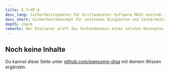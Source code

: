 ```yaml
---
title: O.TrdP_4
desc_long: Sicherheitsupdates für Drittanbieter-Software MUSS zeitnah integriert und per Update dem Nutzer zur Verfügung gestellt werden. Der Hersteller MUSS ein Sicherheitskonzept vorlegen, das anhand der Kritikalität ausnutzbarer Schwachstellen die geduldete Weiternutzung für die Anwendung, bzw. das Hintergrundsystem festlegt. Nachdem die Übergangsfrist (Grace Period) abgelaufen ist, MUSS die Anwendung den Betrieb verweigern.
desc_short: Sicherheitskonzept für zeitnahes Einspielen von Sicherheitsupdates für externe Bibliotheken und Frameworks.
depth: check
remarks: Der Evaluator prüft das Vorhandensein eines solchen Konzeptes. Eine inhaltliche Prüfung ist im Rahmen der TR nicht erforderlich. Zusätzlich prüft der Evaluator, ob der Hersteller eine Mitigationsstrategie bereitstellt.
---
```


## Noch keine Inhalte

Du kannst diese Seite unter [github.com/awesome-diga](https://github.com/awesome-diga/tr-faq) mit deinem Wissen ergänzen.
